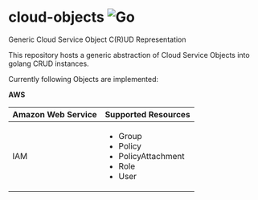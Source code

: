 # cloud-objects ![Go](https://github.com/redradrat/cloud-objects/workflows/Go/badge.svg?branch=master)
Generic Cloud Service Object C(R)UD Representation

This repository hosts a generic abstraction of Cloud Service Objects into golang CRUD instances.

Currently following Objects are implemented:

**AWS**

| Amazon Web Service | Supported Resources |
| --- | --- |
| IAM | <ul><li>Group</li><li>Policy</li><li>PolicyAttachment</li><li>Role</li><li>User</li></ul> |
